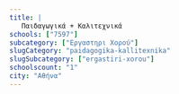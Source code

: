 ```yaml
---
title: |
   Παιδαγωγικά + Καλιτεχνικά
schools: ["7597"]
subcategory: ["Εργαστηρι Χορού"]
slugCategory: "paidagogika-kallitexnika"
slugSubcategory: ["ergastiri-xorou"]
schoolscount: "1"
city: "Αθήνα"
---
```




